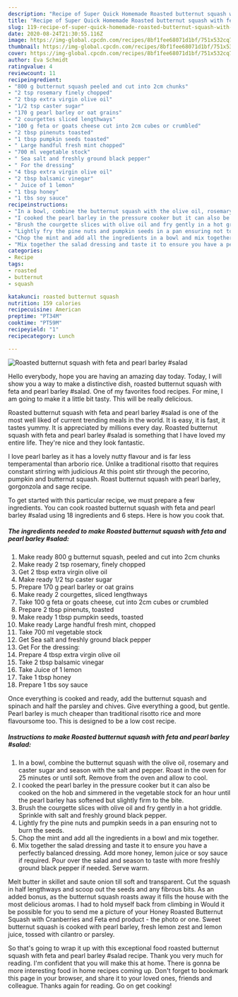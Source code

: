 ```yaml
---
description: "Recipe of Super Quick Homemade Roasted butternut squash with feta and pearl barley #salad"
title: "Recipe of Super Quick Homemade Roasted butternut squash with feta and pearl barley #salad"
slug: 119-recipe-of-super-quick-homemade-roasted-butternut-squash-with-feta-and-pearl-barley-salad
date: 2020-08-24T21:30:55.116Z
image: https://img-global.cpcdn.com/recipes/8bf1fee68071d1bf/751x532cq70/roasted-butternut-squash-with-feta-and-pearl-barley-salad-recipe-main-photo.jpg
thumbnail: https://img-global.cpcdn.com/recipes/8bf1fee68071d1bf/751x532cq70/roasted-butternut-squash-with-feta-and-pearl-barley-salad-recipe-main-photo.jpg
cover: https://img-global.cpcdn.com/recipes/8bf1fee68071d1bf/751x532cq70/roasted-butternut-squash-with-feta-and-pearl-barley-salad-recipe-main-photo.jpg
author: Eva Schmidt
ratingvalue: 4
reviewcount: 11
recipeingredient:
- "800 g butternut squash peeled and cut into 2cm chunks"
- "2 tsp rosemary finely chopped"
- "2 tbsp extra virgin olive oil"
- "1/2 tsp caster sugar"
- "170 g pearl barley or oat grains"
- "2 courgettes sliced lengthways"
- "100 g feta or goats cheese cut into 2cm cubes or crumbled"
- "2 tbsp pinenuts toasted"
- "1 tbsp pumpkin seeds toasted"
- " Large handful fresh mint chopped"
- "700 ml vegetable stock"
- " Sea salt and freshly ground black pepper"
- " For the dressing"
- "4 tbsp extra virgin olive oil"
- "2 tbsp balsamic vinegar"
- " Juice of 1 lemon"
- "1 tbsp honey"
- "1 tbs soy sauce"
recipeinstructions:
- "In a bowl, combine the butternut squash with the olive oil, rosemary and caster sugar and season with the salt and pepper. Roast in the oven for 25 minutes or until soft. Remove from the oven and allow to cool."
- "I cooked the pearl barley in the pressure cooker but it can also be cooked on the hob and simmered in the vegetable stock for an hour until the pearl barley has softened but slightly firm to the bite."
- "Brush the courgette slices with olive oil and fry gently in a hot griddle. Sprinkle with salt and freshly ground black pepper."
- "Lightly fry the pine nuts and pumpkin seeds in a pan ensuring not to burn the seeds."
- "Chop the mint and add all the ingredients in a bowl and mix together."
- "Mix together the salad dressing and taste it to ensure you have a perfectly balanced dressing. Add more honey, lemon juice or soy sauce if required. Pour over the salad and season to taste with more freshly ground black pepper if needed. Serve warm."
categories:
- Recipe
tags:
- roasted
- butternut
- squash

katakunci: roasted butternut squash 
nutrition: 159 calories
recipecuisine: American
preptime: "PT34M"
cooktime: "PT59M"
recipeyield: "1"
recipecategory: Lunch

---
```



![Roasted butternut squash with feta and pearl barley #salad](https://img-global.cpcdn.com/recipes/8bf1fee68071d1bf/751x532cq70/roasted-butternut-squash-with-feta-and-pearl-barley-salad-recipe-main-photo.jpg)

Hello everybody, hope you are having an amazing day today. Today, I will show you a way to make a distinctive dish, roasted butternut squash with feta and pearl barley #salad. One of my favorites food recipes. For mine, I am going to make it a little bit tasty. This will be really delicious.

Roasted butternut squash with feta and pearl barley #salad is one of the most well liked of current trending meals in the world. It is easy, it is fast, it tastes yummy. It is appreciated by millions every day. Roasted butternut squash with feta and pearl barley #salad is something that I have loved my entire life. They're nice and they look fantastic.

I love pearl barley as it has a lovely nutty flavour and is far less temperamental than arborio rice. Unlike a traditional risotto that requires constant stirring with judicious At this point stir through the pecorino, pumpkin and butternut squash. Roast butternut squash with pearl barley, gorgonzola and sage recipe.


To get started with this particular recipe, we must prepare a few ingredients. You can cook roasted butternut squash with feta and pearl barley #salad using 18 ingredients and 6 steps. Here is how you cook that.

<!--inarticleads1-->

##### The ingredients needed to make Roasted butternut squash with feta and pearl barley #salad:

1. Make ready 800 g butternut squash, peeled and cut into 2cm chunks
1. Make ready 2 tsp rosemary, finely chopped
1. Get 2 tbsp extra virgin olive oil
1. Make ready 1/2 tsp caster sugar
1. Prepare 170 g pearl barley or oat grains
1. Make ready 2 courgettes, sliced lengthways
1. Take 100 g feta or goats cheese, cut into 2cm cubes or crumbled
1. Prepare 2 tbsp pinenuts, toasted
1. Make ready 1 tbsp pumpkin seeds, toasted
1. Make ready  Large handful fresh mint, chopped
1. Take 700 ml vegetable stock
1. Get  Sea salt and freshly ground black pepper
1. Get  For the dressing:
1. Prepare 4 tbsp extra virgin olive oil
1. Take 2 tbsp balsamic vinegar
1. Take  Juice of 1 lemon
1. Take 1 tbsp honey
1. Prepare 1 tbs soy sauce


Once everything is cooked and ready, add the butternut squash and spinach and half the parsley and chives. Give everything a good, but gentle. Pearl barley is much cheaper than traditional risotto rice and more flavoursome too. This is designed to be a low cost recipe. 

<!--inarticleads2-->

##### Instructions to make Roasted butternut squash with feta and pearl barley #salad:

1. In a bowl, combine the butternut squash with the olive oil, rosemary and caster sugar and season with the salt and pepper. Roast in the oven for 25 minutes or until soft. Remove from the oven and allow to cool.
1. I cooked the pearl barley in the pressure cooker but it can also be cooked on the hob and simmered in the vegetable stock for an hour until the pearl barley has softened but slightly firm to the bite.
1. Brush the courgette slices with olive oil and fry gently in a hot griddle. Sprinkle with salt and freshly ground black pepper.
1. Lightly fry the pine nuts and pumpkin seeds in a pan ensuring not to burn the seeds.
1. Chop the mint and add all the ingredients in a bowl and mix together.
1. Mix together the salad dressing and taste it to ensure you have a perfectly balanced dressing. Add more honey, lemon juice or soy sauce if required. Pour over the salad and season to taste with more freshly ground black pepper if needed. Serve warm.


Melt butter in skillet and saute onion till soft and transparent. Cut the squash in half lengthways and scoop out the seeds and any fibrous bits. As an added bonus, as the butternut squash roasts away it fills the house with the most delicious aromas. I had to hold myself back from climbing in Would it be possible for you to send me a picture of your Honey Roasted Butternut Squash with Cranberries and Feta end product - the photo or one. Sweet butternut squash is cooked with pearl barley, fresh lemon zest and lemon juice, tossed with cilantro or parsley. 

So that's going to wrap it up with this exceptional food roasted butternut squash with feta and pearl barley #salad recipe. Thank you very much for reading. I'm confident that you will make this at home. There is gonna be more interesting food in home recipes coming up. Don't forget to bookmark this page in your browser, and share it to your loved ones, friends and colleague. Thanks again for reading. Go on get cooking!
